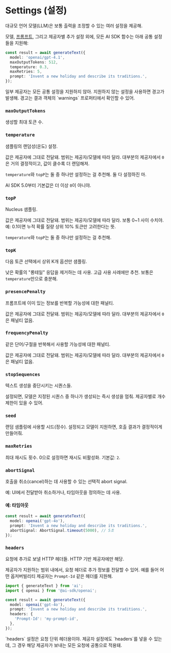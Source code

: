 # Settings (설정)

대규모 언어 모델(LLM)은 보통 출력을 조정할 수 있는 여러 설정을 제공해.

모델, [프롬프트](./prompts), 그리고 제공자별 추가 설정 외에, 모든 AI SDK 함수는 아래 공통 설정들을 지원해:

```ts highlight="3-5"
const result = await generateText({
  model: 'openai/gpt-4.1',
  maxOutputTokens: 512,
  temperature: 0.3,
  maxRetries: 5,
  prompt: 'Invent a new holiday and describe its traditions.',
});
```

<Note>
  일부 제공자는 모든 공통 설정을 지원하지 않아. 지원하지 않는 설정을 사용하면 경고가 발생해. 
  경고는 결과 객체의 `warnings` 프로퍼티에서 확인할 수 있어.
</Note>

### `maxOutputTokens`

생성할 최대 토큰 수.

### `temperature`

샘플링의 랜덤성(온도) 설정.

값은 제공자에 그대로 전달돼. 범위는 제공자/모델에 따라 달라. 대부분의 제공자에서 `0`은 거의 결정적이고, 값이 클수록 더 랜덤해져.

`temperature`와 `topP`는 둘 중 하나만 설정하는 걸 추천해. 둘 다 설정하진 마.

<Note>AI SDK 5.0부터 기본값은 더 이상 `0`이 아니야.</Note>

### `topP`

Nucleus 샘플링.

값은 제공자에 그대로 전달돼. 범위는 제공자/모델에 따라 달라. 보통 0~1 사이 수치야.
예: 0.1이면 누적 확률 질량 상위 10% 토큰만 고려한다는 뜻.

`temperature`와 `topP`는 둘 중 하나만 설정하는 걸 추천해.

### `topK`

다음 토큰 선택에서 상위 K개 옵션만 샘플링.

낮은 확률의 "롱테일" 응답을 제거하는 데 사용. 고급 사용 사례에만 추천. 보통은 `temperature`만으로 충분해.

### `presencePenalty`

프롬프트에 이미 있는 정보를 반복할 가능성에 대한 패널티.

값은 제공자에 그대로 전달돼. 범위는 제공자/모델에 따라 달라. 대부분의 제공자에서 `0`은 패널티 없음.

### `frequencyPenalty`

같은 단어/구절을 반복해서 사용할 가능성에 대한 패널티.

값은 제공자에 그대로 전달돼. 범위는 제공자/모델에 따라 달라. 대부분의 제공자에서 `0`은 패널티 없음.

### `stopSequences`

텍스트 생성을 중단시키는 시퀀스들.

설정되면, 모델은 지정된 시퀀스 중 하나가 생성되는 즉시 생성을 멈춰. 제공자별로 개수 제한이 있을 수 있어.

### `seed`

랜덤 샘플링에 사용할 시드(정수).
설정되고 모델이 지원하면, 호출 결과가 결정적이게 만들어줘.

### `maxRetries`

최대 재시도 횟수. 0으로 설정하면 재시도 비활성화. 기본값: `2`.

### `abortSignal`

호출을 취소(cancel)하는 데 사용할 수 있는 선택적 abort signal.

예: UI에서 전달받아 취소하거나, 타임아웃을 정의하는 데 사용.

#### 예: 타임아웃

```ts
const result = await generateText({
  model: openai('gpt-4o'),
  prompt: 'Invent a new holiday and describe its traditions.',
  abortSignal: AbortSignal.timeout(5000), // 5초
});
```

### `headers`

요청에 추가로 보낼 HTTP 헤더들. HTTP 기반 제공자에만 해당.

제공자가 지원하는 범위 내에서, 요청 헤더로 추가 정보를 전달할 수 있어. 예를 들어 어떤 옵저버빌리티 제공자는 `Prompt-Id` 같은 헤더를 지원해.

```ts
import { generateText } from 'ai';
import { openai } from '@ai-sdk/openai';

const result = await generateText({
  model: openai('gpt-4o'),
  prompt: 'Invent a new holiday and describe its traditions.',
  headers: {
    'Prompt-Id': 'my-prompt-id',
  },
});
```

<Note>
  `headers` 설정은 요청 단위 헤더용이야. 제공자 설정에도 `headers`를 넣을 수 있는데, 그 경우 해당 제공자가 보내는 모든 요청에 공통으로 적용돼.
</Note>
